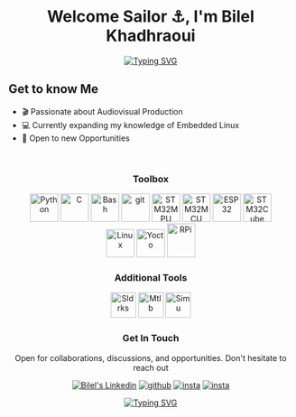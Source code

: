 <h1 align="center">Welcome Sailor ⚓, I'm Bilel Khadhraoui </h1>

<p align="center">
  <p align="center">
<a href="https://git.io/typing-svg"><img src="https://readme-typing-svg.demolab.com?font=Fira+Code&pause=500&center=true&width=435&lines=Your+Favourite+Tech+Digital+Creator;Embedded+Systems+Engineer" alt="Typing SVG" />
</a>  

## Get to know Me
- 🎬 Passionate about Audiovisual Production
- 💻 Currently expanding my knowledge of Embedded Linux  
- 👯 Open to new Opportunities

<br>

<h3 align="center">Toolbox</h3>

<p align="center">
<img width="50" height="50" src="https://www.svgrepo.com/show/452091/python.svg" alt="Python"/>
<img width="50" height="50" src="https://upload.wikimedia.org/wikipedia/commons/thumb/1/18/C_Programming_Language.svg/570px-C_Programming_Language.svg.png?20201031132917" alt="C"/>
<img width="50" height="50" src="https://bashlogo.com/img/symbol/svg/full_colored_dark.svg" alt="Bash"/>
<img width="50" height="50" src="https://upload.wikimedia.org/wikipedia/commons/thumb/3/3f/Git_icon.svg/1200px-Git_icon.svg.png" alt="git"/>
<img width="50" height="50" src="https://wiki.stmicroelectronics.cn/stm32mcu/nsfr_img_auth.php/4/4e/STM32.png" alt="STM32MPU"/>
<img width="50" height="50" src="https://blogger.googleusercontent.com/img/b/R29vZ2xl/AVvXsEirRFKP8JpXm9r24pyVsuv0L46-TNhzSz_v4act_CZnHyaBoTTvX0DKmgcHKR0M-vMwGC5tAjyMt-fPAGvNwd8JQIllEPRf7X62juG5__WXbyLWyjgVJXg73TohRSkEv2ucuKPEoQzffJIJ3G-lyuKbcfE56JASxcHZ6a7wirfNpyfbBZtNky9qt6m5DKY/s225/225px-Package_MCU_blue.png" alt="STM32MCU"/>
<img width="50" height="50" src="https://pbs.twimg.com/profile_images/773245254979903488/yB0xE3NR_400x400.jpg" alt="ESP32"/>
<img width="50" height="50" src="https://encrypted-tbn0.gstatic.com/images?q=tbn:ANd9GcSEJPAyrjz46qzrUPgiYMUXFmLgKP0oTViw3tQjetPdmJg5PZfIp-OoL07DV_5Z5Pa3ow8&usqp=CAU" alt="STM32Cube"/>
<br>
<img width="50" height="50" src="https://upload.wikimedia.org/wikipedia/commons/thumb/3/35/Tux.svg/1727px-Tux.svg.png" alt="Linux"/>
<img width="50" height="50" src="https://image.spreadshirtmedia.com/image-server/v1/compositions/T842A2PA3667PT17X34Y45D1038885179W18245H6942PA3669PT17X53Y1D1038885214W14496H29717/views/1,width=500,height=500,appearanceId=2,backgroundColor=ffffff/yocto-project-10th-anniversary-official-dark-tote-bag.jpg" alt="Yocto"/>
<img width="50" height="60" src="https://upload.wikimedia.org/wikipedia/fr/thumb/3/3b/Raspberry_Pi_logo.svg/1200px-Raspberry_Pi_logo.svg.png" alt="RPi"/>

<h3 align="center">Additional Tools</h3>
<p align="center">
<img width="45" height="45" src="https://banner2.cleanpng.com/20180425/kqw/ave9q5ayl.webp" alt="Sldrks"/>
<img width="45" height="45" src="https://upload.wikimedia.org/wikipedia/commons/thumb/2/21/Matlab_Logo.png/1200px-Matlab_Logo.png" alt="Mtlb" />
<img width="45" height="45" src="https://upload.wikimedia.org/wikipedia/commons/3/36/Simulink_Logo_%28non-wordmark%29.png" alt="Simu" />



<h3 align="center">Get In Touch</h3>

<p align="center">
   Open for collaborations, discussions, and opportunities. Don't hesitate to reach out<br>
<p align="center">   
  <a href="https://www.linkedin.com/in/mohamed-bilel-khadhraoui" target="_blank" rel="nofollow"><img alt="Bilel's Linkedin" src="https://img.shields.io/badge/Linkedin-0a66c2?style=for-the-badge&logo=linkedin&logoColor=white" /></a>
  <a href="https://github.com/AKhadhraoui47" target="_blank" rel="nofollow"><img alt="github" src="https://img.shields.io/badge/GitHub-100000?style=for-the-badge&logo=github&logoColor=white" /></a>
  <a href="https://www.instagram.com/mohamed_bilel_khadhraoui/" target="_blank" rel="nofollow"><img alt="insta" src="https://img.shields.io/badge/Instagram-8A2BE2?style=for-the-badge&logo=Instagram&logoColor=white"/></a>
  <a href="mailto:mohamedbilelkhadhraoui@insat.ucar.tn" target="_blank" rel="nofollow"><img alt="insta" src="https://img.shields.io/badge/Gmail-yellow?style=for-the-badge&logo=Gmail&logoColor=white"/></a>
  
</p>
<p align="center">
<a href="https://git.io/typing-svg"><img src="https://readme-typing-svg.demolab.com?font=Fira+Code&pause=500&center=true&width=435&lines=Mastering+Embedded+Systems;Delivering+Knowledge+and+Excitement" alt="Typing SVG" />
</a>
